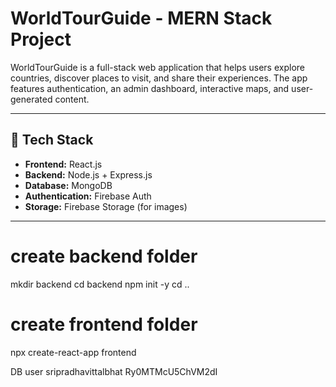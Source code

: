 # WorldTourGuide - MERN Stack Project

WorldTourGuide is a full-stack web application that helps users explore countries, discover places to visit, and share their experiences. The app features authentication, an admin dashboard, interactive maps, and user-generated content.

---

## 🧱 Tech Stack

- **Frontend:** React.js
- **Backend:** Node.js + Express.js
- **Database:** MongoDB
- **Authentication:** Firebase Auth
- **Storage:** Firebase Storage (for images)

---
# create backend folder
mkdir backend
cd backend
npm init -y
cd ..

# create frontend folder
npx create-react-app frontend

DB user 
sripradhavittalbhat
Ry0MTMcU5ChVM2dI
